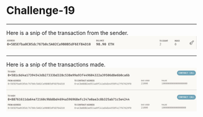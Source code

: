 # Challenge-19

---

Here is a snip of the transaction from the sender.
![Sender](Images/sender.jpg)

---

Here is a snip of the transactions made.
![Transactions](Images/transactions.jpg)